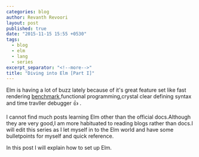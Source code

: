 ```yaml
---
categories: blog
author: Revanth Revoori
layout: post
published: true
date: "2015-11-15 15:55 +0530"
tags: 
  - blog
  - elm
  - lang
  - series
excerpt_separator: "<!--more-->"
title: "Diving into Elm [Part I]"
---
```




Elm is having a lot of buzz lately because of it's great feature set like fast rendering [benchmark](http://evancz.github.io/todomvc-perf-comparison/),functional programming,crystal clear defining syntax and time travller debugger :thumbsup: .

<!--more-->

I cannot find much posts learning Elm other than the official docs.Although they are very good,I am more habituated to reading blogs rather than docs.I will edit this series as I let myself in to the Elm world and have some bulletpoints for myself and quick reference.

In this post I will explain how to set up Elm.
